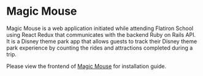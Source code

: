 # Magic Mouse

Magic Mouse is a web application initiated while attending Flatiron School using React Redux that communicates with the backend Ruby on Rails API. It is a Disney theme park app that allows guests to track their Disney theme park experience by counting the rides and attractions completed during a trip.

Please view the frontend of [Magic Mouse](https://github.com/cglorious/magic-mouse-frontend) for installation guide.
